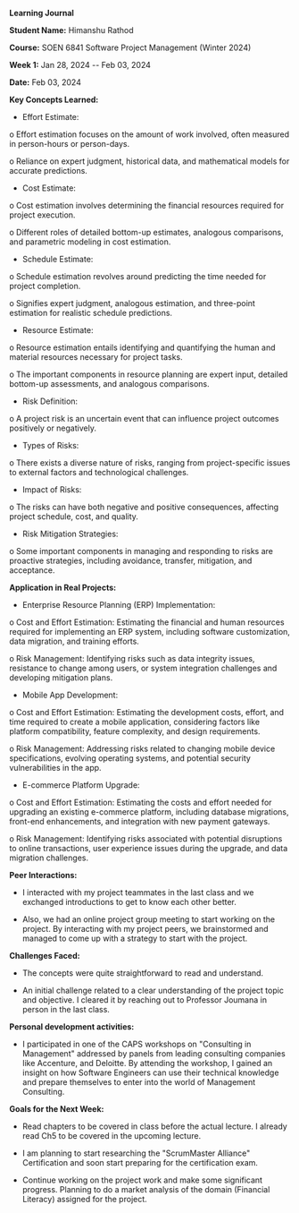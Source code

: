 **Learning Journal**

**Student Name:** Himanshu Rathod

**Course:** SOEN 6841 Software Project Management (Winter 2024)

**Week 1:** Jan 28, 2024 -- Feb 03, 2024

**Date:** Feb 03, 2024


**Key Concepts Learned:**

- Effort Estimate:

o Effort estimation focuses on the amount of work involved, often measured in person-hours or person-days.

o Reliance on expert judgment, historical data, and mathematical models for accurate predictions.

- Cost Estimate:

o Cost estimation involves determining the financial resources required for project execution.

o Different roles of detailed bottom-up estimates, analogous comparisons, and parametric modeling in cost estimation.

- Schedule Estimate:

o Schedule estimation revolves around predicting the time needed for project completion.

o Signifies expert judgment, analogous estimation, and three-point estimation for realistic schedule predictions.

- Resource Estimate:

o Resource estimation entails identifying and quantifying the human and material resources necessary for project tasks.

o The important components in resource planning are expert input, detailed bottom-up assessments, and analogous comparisons.

- Risk Definition:

o A project risk is an uncertain event that can influence project outcomes positively or negatively.

- Types of Risks:

o There exists a diverse nature of risks, ranging from project-specific issues to external factors and technological challenges.

- Impact of Risks:

o The risks can have both negative and positive consequences, affecting project schedule, cost, and quality.

- Risk Mitigation Strategies:

o Some important components in managing and responding to risks are proactive strategies, including avoidance, transfer, mitigation, and acceptance.


**Application in Real Projects:**

- Enterprise Resource Planning (ERP) Implementation:

o Cost and Effort Estimation: Estimating the financial and human resources required for implementing an ERP system, including software customization, data migration, and training efforts.

o Risk Management: Identifying risks such as data integrity issues, resistance to change among users, or system integration challenges and developing mitigation plans.

- Mobile App Development:

o Cost and Effort Estimation: Estimating the development costs, effort, and time required to create a mobile application, considering factors like platform compatibility, feature complexity, and design requirements.

o Risk Management: Addressing risks related to changing mobile device specifications, evolving operating systems, and potential security vulnerabilities in the app.

- E-commerce Platform Upgrade:

o Cost and Effort Estimation: Estimating the costs and effort needed for upgrading an existing e-commerce platform, including database migrations, front-end enhancements, and integration with new payment gateways.

o Risk Management: Identifying risks associated with potential disruptions to online transactions, user experience issues during the upgrade, and data migration challenges.


**Peer Interactions:**

- I interacted with my project teammates in the last class and we exchanged introductions to get to know each other better.

- Also, we had an online project group meeting to start working on the project. By interacting with my project peers, we brainstormed and managed to come up with a strategy to start with the project.
  

**Challenges Faced:**

- The concepts were quite straightforward to read and understand.

- An initial challenge related to a clear understanding of the project topic and objective. I cleared it by reaching out to Professor Joumana in person in the last class.
  

**Personal development activities:**

- I participated in one of the CAPS workshops on "Consulting in Management" addressed by panels from leading consulting companies like Accenture, and Deloitte. By attending the workshop, I gained an insight on how Software Engineers can use their technical knowledge and prepare themselves to enter into the world of Management Consulting.
  

**Goals for the Next Week:**

- Read chapters to be covered in class before the actual lecture. I already read Ch5 to be covered in the upcoming lecture.

- I am planning to start researching the "ScrumMaster Alliance" Certification and soon start preparing for the certification exam.

- Continue working on the project work and make some significant progress. Planning to do a market analysis of the domain (Financial Literacy) assigned for the project.
